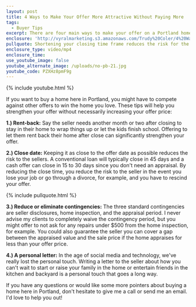 ```yaml
---
layout: post
title: 4 Ways to Make Your Offer More Attractive Without Paying More
tags:
  - Buyer Tips
excerpt: There are four main ways to make your offer on a Portland home stand out without raising your offer price.
enclosure: 'http://vyralmarketing.s3.amazonaws.com/Trudy%20Coler/4%20Ways%20to%20Make%20Your%20Offer%20More%20Attractive%20Without%20Paying%20More.mp4'
pullquote: Shortening your closing time frame reduces the risk for the seller.
enclosure_type: video/mp4
enclosure_time:
use_youtube_image: false
youtube_alternate_image: /uploads/no-pb-21.jpg
youtube_code: PZXHz8pmF9g
---
```



{% include youtube.html %}

If you want to buy a home here in Portland, you might have to compete against other offers to win the home you love. These tips will help you strengthen your offer without necessarily increasing your offer price:

**1.) Rent-back:** Say the seller needs another month or two after closing to stay in their home to wrap things up or let the kids finish school. Offering to let them rent back their home after close can significantly strengthen your offer.

**2.) Close date:** Keeping it as close to the offer date as possible reduces the risk to the sellers. A conventional loan will typically close in 45 days and a cash offer can close in 15 to 30 days since you don't need an appraisal. By reducing the close time, you reduce the risk to the seller in the event you lose your job or go through a divorce, for example, and you have to rescind your offer.

{% include pullquote.html %}

**3.) Reduce or eliminate contingencies:** The three standard contingencies are seller disclosures, home inspection, and the appraisal period. I never advise my clients to completely waive the contingency period, but you might offer to not ask for any repairs under $500 from the home inspection, for example. You could also guarantee the seller you can cover a gap between the appraised value and the sale price if the home appraises for less than your offer price.

**4.) A personal letter:** In the age of social media and technology, we've really lost the personal touch. Writing a letter to the seller about how you can't wait to start or raise your family in the home or entertain friends in the kitchen and backyard is a personal touch that goes a long way.

If you have any questions or would like some more pointers about buying a home here in Portland, don't hesitate to give me a call or send me an email. I'd love to help you out!